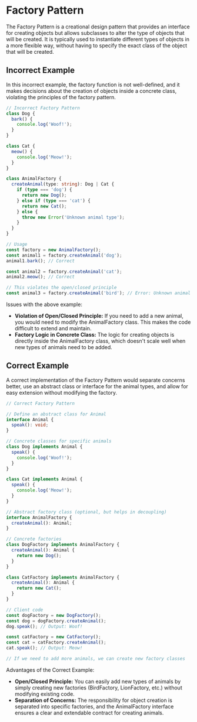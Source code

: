 # Factory Pattern

The Factory Pattern is a creational design pattern that provides an interface for creating objects but allows subclasses to alter the type of objects that will be created. It is typically used to instantiate different types of objects in a more flexible way, without having to specify the exact class of the object that will be created.

## Incorrect Example

In this incorrect example, the factory function is not well-defined, and it makes decisions about the creation of objects inside a concrete class, violating the principles of the factory pattern.

```ts
// Incorrect Factory Pattern
class Dog {
  bark() {
    console.log('Woof!');
  }
}

class Cat {
  meow() {
    console.log('Meow!');
  }
}

class AnimalFactory {
  createAnimal(type: string): Dog | Cat {
    if (type === 'dog') {
      return new Dog();
    } else if (type === 'cat') {
      return new Cat();
    } else {
      throw new Error('Unknown animal type');
    }
  }
}

// Usage
const factory = new AnimalFactory();
const animal1 = factory.createAnimal('dog');
animal1.bark(); // Correct

const animal2 = factory.createAnimal('cat');
animal2.meow(); // Correct

// This violates the open/closed principle
const animal3 = factory.createAnimal('bird'); // Error: Unknown animal type
```

Issues with the above example:
- **Violation of Open/Closed Principle:** If you need to add a new animal, you would need to modify the AnimalFactory class. This makes the code difficult to extend and maintain.
- **Factory Logic in Concrete Class:** The logic for creating objects is directly inside the AnimalFactory class, which doesn't scale well when new types of animals need to be added.

## Correct Example

A correct implementation of the Factory Pattern would separate concerns better, use an abstract class or interface for the animal types, and allow for easy extension without modifying the factory.

```ts
// Correct Factory Pattern

// Define an abstract class for Animal
interface Animal {
  speak(): void;
}

// Concrete classes for specific animals
class Dog implements Animal {
  speak() {
    console.log('Woof!');
  }
}

class Cat implements Animal {
  speak() {
    console.log('Meow!');
  }
}

// Abstract factory class (optional, but helps in decoupling)
interface AnimalFactory {
  createAnimal(): Animal;
}

// Concrete factories
class DogFactory implements AnimalFactory {
  createAnimal(): Animal {
    return new Dog();
  }
}

class CatFactory implements AnimalFactory {
  createAnimal(): Animal {
    return new Cat();
  }
}

// Client code
const dogFactory = new DogFactory();
const dog = dogFactory.createAnimal();
dog.speak(); // Output: Woof!

const catFactory = new CatFactory();
const cat = catFactory.createAnimal();
cat.speak(); // Output: Meow!

// If we need to add more animals, we can create new factory classes
```

Advantages of the Correct Example:
- **Open/Closed Principle:** You can easily add new types of animals by simply creating new factories (BirdFactory, LionFactory, etc.) without modifying existing code.
- **Separation of Concerns:** The responsibility for object creation is separated into specific factories, and the AnimalFactory interface ensures a clear and extendable contract for creating animals.
